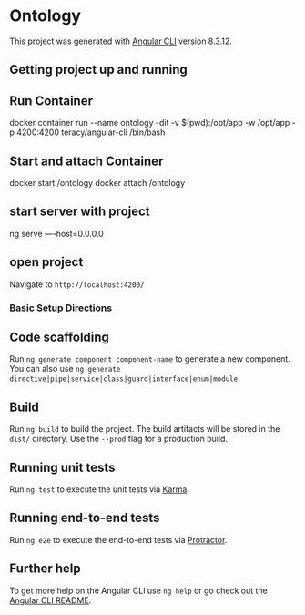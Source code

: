 # Ontology

This project was generated with [Angular CLI](https://github.com/angular/angular-cli) version 8.3.12.

## Getting project up and running

## Run Container
docker container run --name ontology -dit -v $(pwd):/opt/app -w /opt/app -p 4200:4200 teracy/angular-cli /bin/bash

## Start and attach Container
docker start /ontology
docker attach /ontology

## start server with project
ng serve —-host=0.0.0.0

## open project
Navigate to `http://localhost:4200/`

### Basic Setup Directions

## Code scaffolding

Run `ng generate component component-name` to generate a new component. You can also use `ng generate directive|pipe|service|class|guard|interface|enum|module`.

## Build

Run `ng build` to build the project. The build artifacts will be stored in the `dist/` directory. Use the `--prod` flag for a production build.

## Running unit tests

Run `ng test` to execute the unit tests via [Karma](https://karma-runner.github.io).

## Running end-to-end tests

Run `ng e2e` to execute the end-to-end tests via [Protractor](http://www.protractortest.org/).

## Further help

To get more help on the Angular CLI use `ng help` or go check out the [Angular CLI README](https://github.com/angular/angular-cli/blob/master/README.md).

